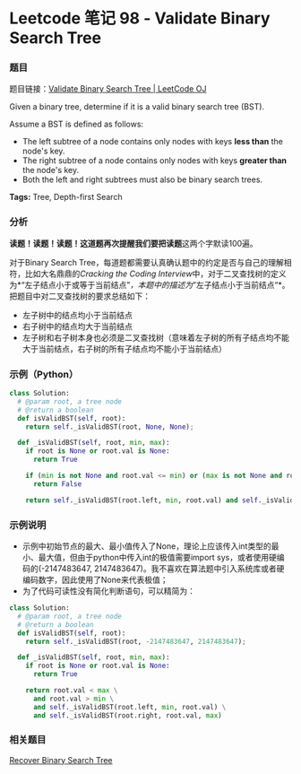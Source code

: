 # Leetcode 笔记 98 - Validate Binary Search Tree

### 题目

题目链接：[Validate Binary Search Tree | LeetCode OJ](https://oj.leetcode.com/problems/validate-binary-search-tree/)

Given a binary tree, determine if it is a valid binary search tree (BST).

Assume a BST is defined as follows:

+ The left subtree of a node contains only nodes with keys **less than** the node's key.
+ The right subtree of a node contains only nodes with keys **greater than** the node's key.
+ Both the left and right subtrees must also be binary search trees.

**Tags:** Tree, Depth-first Search

### 分析

**读题！读题！读题！**这道题再次提醒我们要把**读题**这两个字默读100遍。

对于Binary Search Tree，每道题都需要认真确认题中的约定是否与自己的理解相符，比如大名鼎鼎的*Cracking the Coding Interview*中，对于二叉查找树的定义为*“左子结点小于或等于当前结点”*，本题中的描述为*”左子结点小于当前结点“*。把题目中对二叉查找树的要求总结如下：

+ 左子树中的结点均小于当前结点
+ 右子树中的结点均大于当前结点
+ 左子树和右子树本身也必须是二叉查找树（意味着左子树的所有子结点均不能大于当前结点，右子树的所有子结点均不能小于当前结点）

### 示例（Python）

```python
class Solution:
  # @param root, a tree node
  # @return a boolean
  def isValidBST(self, root):
    return self._isValidBST(root, None, None);

  def _isValidBST(self, root, min, max):
    if root is None or root.val is None:
      return True

    if (min is not None and root.val <= min) or (max is not None and root.val >= max):
      return False

    return self._isValidBST(root.left, min, root.val) and self._isValidBST(root.right, root.val, max)
```
### 示例说明

+ 示例中初始节点的最大、最小值传入了None，理论上应该传入int类型的最小、最大值，但由于python中传入int的极值需要import sys，或者使用硬编码的(-2147483647, 2147483647)。我不喜欢在算法题中引入系统库或者硬编码数字，因此使用了None来代表极值；
+ 为了代码可读性没有简化判断语句，可以精简为：

```python
class Solution:
  # @param root, a tree node
  # @return a boolean
  def isValidBST(self, root):
    return self._isValidBST(root, -2147483647, 2147483647);

  def _isValidBST(self, root, min, max):
    if root is None or root.val is None:
      return True

    return root.val < max \
      and root.val > min \
      and self._isValidBST(root.left, min, root.val) \
      and self._isValidBST(root.right, root.val, max)
```

### 相关题目

[Recover Binary Search Tree](099.Recover.Binary.Search.Tree.md)
